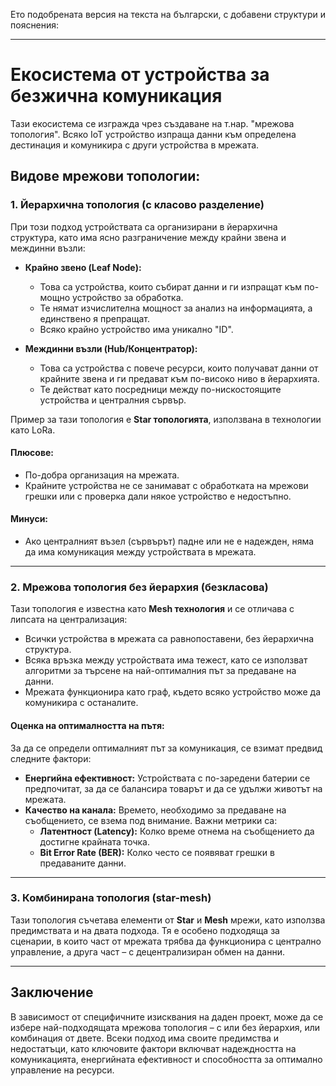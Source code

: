 Ето подобрената версия на текста на български, с добавени структури и пояснения:

---

# Екосистема от устройства за безжична комуникация

Тази екосистема се изгражда чрез създаване на т.нар. "мрежова топология". Всяко IoT устройство изпраща данни към определена дестинация и комуникира с други устройства в мрежата.

## Видове мрежови топологии:

### 1. **Йерархична топология (с класово разделение)**

При този подход устройствата са организирани в йерархична структура, като има ясно разграничение между крайни звена и междинни възли:

- **Крайно звено (Leaf Node):**
  - Това са устройства, които събират данни и ги изпращат към по-мощно устройство за обработка.
  - Те нямат изчислителна мощност за анализ на информацията, а единствено я препращат.
  - Всяко крайно устройство има уникално "ID".
  
- **Междинни възли (Hub/Концентратор):**
  - Това са устройства с повече ресурси, които получават данни от крайните звена и ги предават към по-високо ниво в йерархията.
  - Те действат като посредници между по-нискостоящите устройства и централния сървър.

Пример за тази топология е **Star топологията**, използвана в технологии като LoRa.

#### Плюсове:
- По-добра организация на мрежата.
- Крайните устройства не се занимават с обработката на мрежови грешки или с проверка дали някое устройство е недостъпно.

#### Минуси:
- Ако централният възел (сървърът) падне или не е надежден, няма да има комуникация между устройствата в мрежата.

---

### 2. **Мрежова топология без йерархия (безкласова)**

Тази топология е известна като **Mesh технология** и се отличава с липсата на централизация:

- Всички устройства в мрежата са равнопоставени, без йерархична структура.
- Всяка връзка между устройствата има тежест, като се използват алгоритми за търсене на най-оптималния път за предаване на данни.
- Мрежата функционира като граф, където всяко устройство може да комуникира с останалите.

#### Оценка на оптималността на пътя:
За да се определи оптималният път за комуникация, се взимат предвид следните фактори:
- **Енергийна ефективност:** Устройствата с по-заредени батерии се предпочитат, за да се балансира товарът и да се удължи животът на мрежата.
- **Качество на канала:** Времето, необходимо за предаване на съобщението, се взема под внимание. Важни метрики са:
  - **Латентност (Latency):** Колко време отнема на съобщението да достигне крайната точка.
  - **Bit Error Rate (BER):** Колко често се появяват грешки в предаваните данни.

---

### 3. **Комбинирана топология (star-mesh)**

Тази топология съчетава елементи от **Star** и **Mesh** мрежи, като използва предимствата и на двата подхода. Тя е особено подходяща за сценарии, в които част от мрежата трябва да функционира с централно управление, а друга част – с децентрализиран обмен на данни.

---

## Заключение

В зависимост от специфичните изисквания на даден проект, може да се избере най-подходящата мрежова топология – с или без йерархия, или комбинация от двете. Всеки подход има своите предимства и недостатъци, като ключовите фактори включват надеждността на комуникацията, енергийната ефективност и способността за оптимално управление на ресурси.

